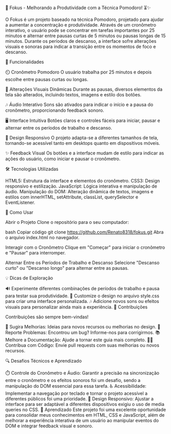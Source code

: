 🎯 Fokus - Melhorando a Produtividade com a Técnica Pomodoro! ⏳✨

O Fokus é um projeto baseado na técnica Pomodoro, projetado para ajudar a aumentar a concentração e produtividade. Através de um cronômetro interativo, o usuário pode se concentrar em tarefas importantes por 25 minutos e alternar entre pausas curtas de 5 minutos ou pausas longas de 15 minutos. Durante os períodos de descanso, a interface sofre alterações visuais e sonoras para indicar a transição entre os momentos de foco e descanso.

🚀 Funcionalidades

⏲️ Cronômetro Pomodoro
O usuário trabalha por 25 minutos e depois escolhe entre pausas curtas ou longas.

🎨 Alterações Visuais Dinâmicas
Durante as pausas, diversos elementos da tela são alterados, incluindo textos, imagens e estilo dos botões.

🎶 Áudio Interativo
Sons são ativados para indicar o início e a pausa do cronômetro, proporcionando feedback sonoro.

🖥️ Interface Intuitiva
Botões claros e controles fáceis para iniciar, pausar e alternar entre os períodos de trabalho e descanso.

📱 Design Responsivo
O projeto adapta-se a diferentes tamanhos de tela, tornando-se acessível tanto em desktops quanto em dispositivos móveis.

✨ Feedback Visual
Os botões e a interface mudam de estilo para indicar as ações do usuário, como iniciar e pausar o cronômetro.




🛠️ Tecnologias Utilizadas



HTML5: Estrutura da interface e elementos do cronômetro.
CSS3: Design responsivo e estilização.
JavaScript: Lógica interativa e manipulação de áudio.
Manipulação do DOM: Alteração dinâmica de textos, imagens e estilos com innerHTML, setAttribute, classList, querySelector e EventListener.


🎯 Como Usar



Abrir o Projeto
Clone o repositório para o seu computador:

bash
Copiar código
git clone https://github.com/Renato8318/fokus.git
Abra o arquivo index.html no navegador.

Interagir com o Cronômetro
Clique em "Começar" para iniciar o cronômetro e "Pausar" para interromper.

Alternar Entre os Períodos de Trabalho e Descanso
Selecione "Descanso curto" ou "Descanso longo" para alternar entre as pausas.



💡 Dicas de Exploração



🔊 Experimente diferentes combinações de períodos de trabalho e pausa para testar sua produtividade.
🎨 Customize o design no arquivo style.css para criar uma interface personalizada.
🎶 Adicione novos sons ou efeitos visuais para personalizar ainda mais a experiência.
💬 Contribuições



Contribuições são sempre bem-vindas!



🤔 Sugira Melhorias: Ideias para novos recursos ou melhorias no design.
🐛 Reporte Problemas: Encontrou um bug? Informe-nos para corrigirmos.
📚 Melhore a Documentação: Ajude a tornar este guia mais completo.
👨‍💻 Contribua com Código: Envie pull requests com suas melhorias ou novos recursos.



🔍 Desafios Técnicos e Aprendizado



⏱️ Controle do Cronômetro e Áudio: Garantir a precisão na sincronização entre o cronômetro e os efeitos sonoros foi um desafio, sendo a manipulação do DOM essencial para essa tarefa.
♿ Acessibilidade: Implementar a navegação por teclado e tornar o projeto acessível a diferentes públicos foi uma prioridade.
📱 Design Responsivo: Ajustar a interface para ser adaptável a diferentes dispositivos exigiu o uso de media queries no CSS.
📘 Aprendizado
Este projeto foi uma excelente oportunidade para consolidar meus conhecimentos em HTML, CSS e JavaScript, além de melhorar a experiência interativa de um usuário ao manipular eventos do DOM e integrar feedback visual e sonoro.
